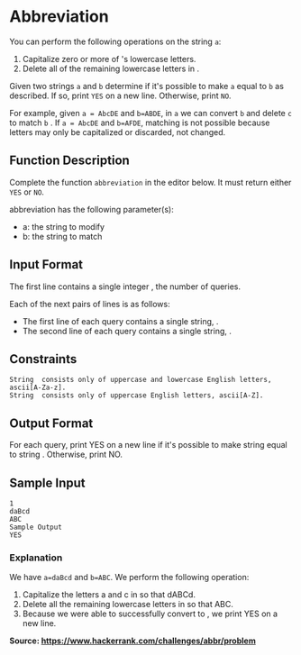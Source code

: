 # Abbreviation

You can perform the following operations on the string `a`:

1. Capitalize zero or more of 's lowercase letters.
2. Delete all of the remaining lowercase letters in .

Given two strings `a` and `b` determine if it's possible to make `a` equal to `b` as described. 
If so, print `YES` on a new line. Otherwise, print `NO`.

For example, given `a = AbcDE` and `b=ABDE`, in `a` we can convert `b` and delete `c` to match `b` .
If `a = AbcDE` and `b=AFDE`, matching is not possible because letters may only be capitalized or discarded, 
not changed.

## Function Description

Complete the function `abbreviation` in the editor below. It must return either `YES` or `NO`.

abbreviation has the following parameter(s):
- a: the string to modify
- b: the string to match

## Input Format

The first line contains a single integer , the number of queries.

Each of the next  pairs of lines is as follows:
- The first line of each query contains a single string, .
- The second line of each query contains a single string, .

## Constraints
```
String  consists only of uppercase and lowercase English letters, ascii[A-Za-z].
String  consists only of uppercase English letters, ascii[A-Z].
```

## Output Format

For each query, print YES on a new line if it's possible to make string  equal to string . Otherwise, print NO.

## Sample Input
```
1
daBcd
ABC
Sample Output
YES
```

### Explanation

We have `a=daBcd` and `b=ABC`. We perform the following operation:

1. Capitalize the letters a and c in  so that  dABCd.
2. Delete all the remaining lowercase letters in  so that  ABC.
3. Because we were able to successfully convert  to , we print YES on a new line.

__Source: https://www.hackerrank.com/challenges/abbr/problem__